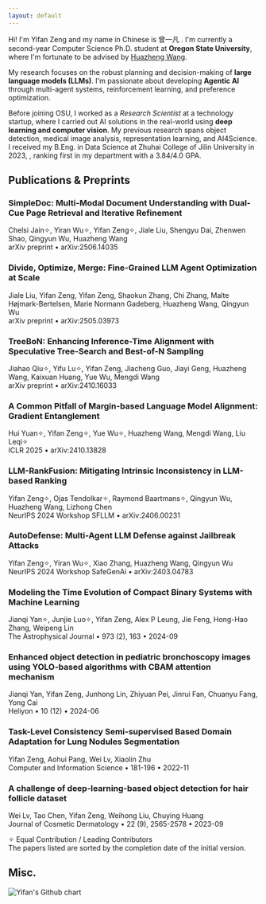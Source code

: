 ```yaml
---
layout: default
---
```


Hi! I'm Yifan Zeng and my name in Chinese is 曾一凡 . I'm currently a second-year Computer Science Ph.D. student at **Oregon State University**, where I'm fortunate to be advised by [Huazheng Wang](https://huazhengwang.github.io/).

My research focuses on the robust planning and decision-making of **large language models (LLMs)**.
I'm passionate about developing **Agentic AI** through multi-agent systems, reinforcement learning, and preference optimization.

Before joining OSU, I worked as a *Research Scientist* at a technology startup, where I carried out AI solutions in the real-world using **deep learning and computer vision**.
My previous research spans object detection, medical image analysis, representation learning, and AI4Science.
I received my B.Eng. in Data Science at Zhuhai College of Jilin University in 2023, , ranking first in my department with a 3.84/4.0 GPA.

<!-- ## News and Updates -->


## Publications & Preprints

<div class="publications-container">
    <div class="publication-item">
        <h3 class="publication-title">SimpleDoc: Multi-Modal Document Understanding with Dual-Cue Page Retrieval and Iterative Refinement</h3>
        <div class="publication-authors">
            Chelsi Jain✧, Yiran Wu✧, <span class="highlighted-author">Yifan Zeng</span>✧, Jiale Liu, Shengyu Dai, Zhenwen Shao, Qingyun Wu, Huazheng Wang
        </div>
        <div class="publication-info">
            <span class="publication-venue">arXiv preprint</span>
            <span class="publication-separator">•</span>
            <span class="publication-date">arXiv:2506.14035</span>
        </div>
    </div>
</div>

<div class="publications-container">
    <div class="publication-item">
        <h3 class="publication-title">Divide, Optimize, Merge: Fine-Grained LLM Agent Optimization at Scale</h3>
        <div class="publication-authors">
            Jiale Liu, <span class="highlighted-author">Yifan Zeng</span>, Yifan Zeng, Shaokun Zhang, Chi Zhang, Malte Højmark-Bertelsen, Marie Normann Gadeberg, Huazheng Wang, Qingyun Wu
        </div>
        <div class="publication-info">
            <span class="publication-venue">arXiv preprint</span>
            <span class="publication-separator">•</span>
            <span class="publication-date">arXiv:2505.03973</span>
        </div>
    </div>
</div>

<div class="publications-container">
    <div class="publication-item">
        <h3 class="publication-title">TreeBoN: Enhancing Inference-Time Alignment with Speculative Tree-Search and Best-of-N Sampling</h3>
        <div class="publication-authors">
            Jiahao Qiu✧, Yifu Lu✧, <span class="highlighted-author">Yifan Zeng</span>, Jiacheng Guo, Jiayi Geng, Huazheng Wang, Kaixuan Huang, Yue Wu, Mengdi Wang
        </div>
        <div class="publication-info">
            <span class="publication-venue">arXiv preprint</span>
            <span class="publication-separator">•</span>
            <span class="publication-date">arXiv:2410.16033</span>
        </div>
    </div>
</div>

<div class="publications-container">
    <div class="publication-item">
        <h3 class="publication-title">A Common Pitfall of Margin-based Language Model Alignment: Gradient Entanglement</h3>
        <div class="publication-authors">
            Hui Yuan✧, <span class="highlighted-author">Yifan Zeng</span>✧, Yue Wu✧, Huazheng Wang, Mengdi Wang, Liu Leqi✧
        </div>
        <div class="publication-info">
            <span class="publication-venue">ICLR 2025</span>
            <span class="publication-separator">•</span>
            <span class="publication-date">arXiv:2410.13828</span>
        </div>
    </div>
</div>

<div class="publications-container">
    <div class="publication-item">
        <h3 class="publication-title">LLM-RankFusion: Mitigating Intrinsic Inconsistency in LLM-based Ranking</h3>
        <div class="publication-authors">
            <span class="highlighted-author">Yifan Zeng</span>✧, Ojas Tendolkar✧, Raymond Baartmans✧, Qingyun Wu, Huazheng Wang, Lizhong Chen
        </div>
        <div class="publication-info">
            <span class="publication-venue">NeurIPS 2024 Workshop SFLLM</span>
            <span class="publication-separator">•</span>
            <span class="publication-date">arXiv:2406.00231</span>
        </div>
    </div>
</div>

<div class="publications-container">
    <div class="publication-item">
        <h3 class="publication-title">AutoDefense: Multi-Agent LLM Defense against Jailbreak Attacks</h3>
        <div class="publication-authors">
            <span class="highlighted-author">Yifan Zeng</span>✧, Yiran Wu✧, Xiao Zhang, Huazheng Wang, Qingyun Wu
        </div>
        <div class="publication-info">
            <span class="publication-venue">NeurIPS 2024 Workshop SafeGenAi</span>
            <span class="publication-separator">•</span>
            <span class="publication-date">arXiv:2403.04783</span>
        </div>
    </div>
</div>

<div class="publications-container">
    <div class="publication-item">
        <h3 class="publication-title">Modeling the Time Evolution of Compact Binary Systems with Machine Learning</h3>
        <div class="publication-authors">
            Jianqi Yan✧, Junjie Luo✧, <span class="highlighted-author">Yifan Zeng</span>, Alex P Leung, Jie Feng, Hong-Hao Zhang, Weipeng Lin
        </div>
        <div class="publication-info">
            <span class="publication-venue">The Astrophysical Journal</span>
            <span class="publication-separator">•</span>
            <span class="publication-date">973 (2), 163</span>
            <span class="publication-separator">•</span>
            <span class="publication-date">2024-09</span>
        </div>
    </div>
</div>

<div class="publications-container">
    <div class="publication-item">
        <h3 class="publication-title">Enhanced object detection in pediatric bronchoscopy images using YOLO-based algorithms with CBAM attention mechanism</h3>
        <div class="publication-authors">
            Jianqi Yan, <span class="highlighted-author">Yifan Zeng</span>, Junhong Lin, Zhiyuan Pei, Jinrui Fan, Chuanyu Fang, Yong Cai
        </div>
        <div class="publication-info">
            <span class="publication-venue">Heliyon</span>
            <span class="publication-separator">•</span>
            <span class="publication-date">10 (12)</span>
            <span class="publication-separator">•</span>
            <span class="publication-date">2024-06</span>
        </div>
    </div>
</div>


<div class="publications-container">
    <div class="publication-item">
        <h3 class="publication-title">Task-Level Consistency Semi-supervised Based Domain Adaptation for Lung Nodules Segmentation</h3>
        <div class="publication-authors">
            <span class="highlighted-author">Yifan Zeng</span>, Aohui Pang, Wei Lv, Xiaolin Zhu
        </div>
        <div class="publication-info">
            <span class="publication-venue">Computer and Information Science</span>
            <span class="publication-separator">•</span>
            <span class="publication-date">181-196</span>
            <span class="publication-separator">•</span>
            <span class="publication-date">2022-11</span>
        </div>
    </div>
</div>


<div class="publications-container">
    <div class="publication-item">
        <h3 class="publication-title">A challenge of deep‐learning‐based object detection for hair follicle dataset</h3>
        <div class="publication-authors">
            Wei Lv, Tao Chen, <span class="highlighted-author">Yifan Zeng</span>, Weihong Liu, Chuying Huang
        </div>
        <div class="publication-info">
            <span class="publication-venue">Journal of Cosmetic Dermatology</span>
            <span class="publication-separator">•</span>
            <span class="publication-date">22 (9), 2565-2578</span>
            <span class="publication-separator">•</span>
            <span class="publication-date">2023-09</span>
        </div>
    </div>
</div>

✧ Equal Contribution / Leading Contributors <br>
The papers listed are sorted by the completion date of the initial version.

## Misc.

<img src="http://ghchart.rshah.org/XHMY" alt="Yifan's Github chart" />